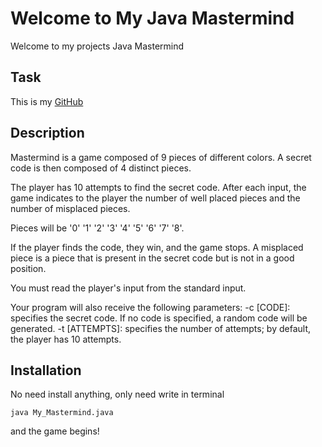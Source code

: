 # Welcome to My Java Mastermind
Welcome to my projects Java Mastermind

## Task
This is my <a href="https://github.com/Soburjon19/Mastermind_Java.git">GitHub</a>

## Description
Mastermind is a game composed of 9 pieces of different colors.
A secret code is then composed of 4 distinct pieces.

The player has 10 attempts to find the secret code.
After each input, the game indicates to the player the number of well placed pieces and the number of misplaced pieces.

Pieces will be '0' '1' '2' '3' '4' '5' '6' '7' '8'.

If the player finds the code, they win, and the game stops.
A misplaced piece is a piece that is present in the secret code but is not in a good position.

You must read the player's input from the standard input.

Your program will also receive the following parameters:
-c [CODE]: specifies the secret code. If no code is specified, a random code will be generated.
-t [ATTEMPTS]: specifies the number of attempts; by default, the player has 10 attempts.

## Installation
No need install anything, only need write in terminal
```
java My_Mastermind.java
```
and the game begins!
